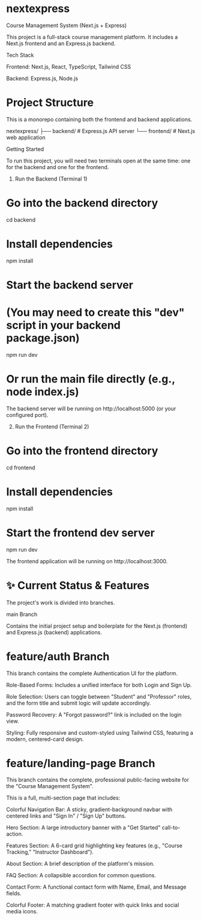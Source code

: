 # nextexpress

Course Management System (Next.js + Express)

This project is a full-stack course management platform. It includes a Next.js frontend and an Express.js backend.

Tech Stack

Frontend: Next.js, React, TypeScript, Tailwind CSS

Backend: Express.js, Node.js

 # Project Structure

This is a monorepo containing both the frontend and backend applications.

nextexpress/
├── backend/     # Express.js API server
└── frontend/    # Next.js web application


 Getting Started

To run this project, you will need two terminals open at the same time: one for the backend and one for the frontend.

1. Run the Backend (Terminal 1)

# Go into the backend directory
cd backend

# Install dependencies
npm install

# Start the backend server
# (You may need to create this "dev" script in your backend package.json)
npm run dev
# Or run the main file directly (e.g., node index.js)


The backend server will be running on http://localhost:5000 (or your configured port).

2. Run the Frontend (Terminal 2)

# Go into the frontend directory
cd frontend

# Install dependencies
npm install

# Start the frontend dev server
npm run dev


The frontend application will be running on http://localhost:3000.

# ✨ Current Status & Features

The project's work is divided into branches.

main Branch

Contains the initial project setup and boilerplate for the Next.js (frontend) and Express.js (backend) applications.

 # feature/auth Branch

This branch contains the complete Authentication UI for the platform.

Role-Based Forms: Includes a unified interface for both Login and Sign Up.

Role Selection: Users can toggle between "Student" and "Professor" roles, and the form title and submit logic will update accordingly.

Password Recovery: A "Forgot password?" link is included on the login view.

Styling: Fully responsive and custom-styled using Tailwind CSS, featuring a modern, centered-card design.

 # feature/landing-page Branch

This branch contains the complete, professional public-facing website for the "Course Management System".

This is a full, multi-section page that includes:

Colorful Navigation Bar: A sticky, gradient-background navbar with centered links and "Sign In" / "Sign Up" buttons.

Hero Section: A large introductory banner with a "Get Started" call-to-action.

Features Section: A 6-card grid highlighting key features (e.g., "Course Tracking," "Instructor Dashboard").

About Section: A brief description of the platform's mission.

FAQ Section: A collapsible accordion for common questions.

Contact Form: A functional contact form with Name, Email, and Message fields.

Colorful Footer: A matching gradient footer with quick links and social media icons.
